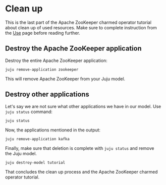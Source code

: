 # Clean up

This is the last part of the Apache ZooKeeper charmed operator tutorial about clean up of used resources. Make sure to complete instruction from the [Use](use) page before reading further.

## Destroy the Apache ZooKeeper application

Destroy the entire Apache ZooKeeper application:

```
juju remove-application zookeeper
```

This will remove Apache ZooKeeper from your Juju model.

## Destroy other applications

Let's say we are not sure what other applications we have in our model. 
Use `juju status` command:

```
juju status
```

Now, the applications mentioned in the output:

```
juju remove-application kafka
```

Finally, make sure that deletion is complete with `juju status` and remove the Juju model.

```
juju destroy-model tutorial
```

That concludes the clean up process and the Apache ZooKeeper charmed operator tutorial.
